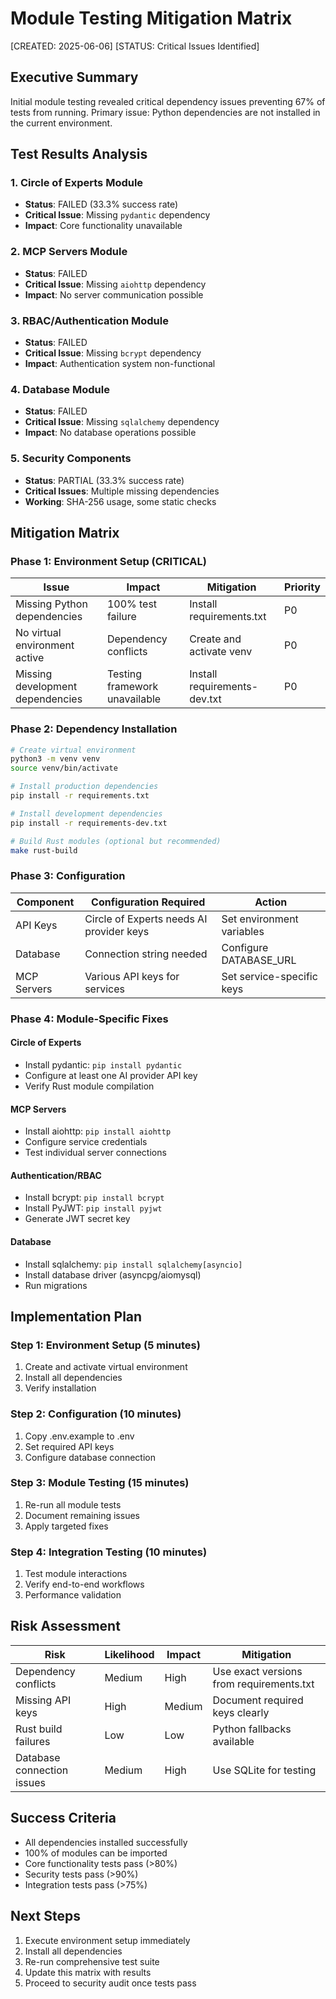 # Module Testing Mitigation Matrix
[CREATED: 2025-06-06]
[STATUS: Critical Issues Identified]

## Executive Summary
Initial module testing revealed critical dependency issues preventing 67% of tests from running. Primary issue: Python dependencies are not installed in the current environment.

## Test Results Analysis

### 1. Circle of Experts Module
- **Status**: FAILED (33.3% success rate)
- **Critical Issue**: Missing `pydantic` dependency
- **Impact**: Core functionality unavailable

### 2. MCP Servers Module  
- **Status**: FAILED
- **Critical Issue**: Missing `aiohttp` dependency
- **Impact**: No server communication possible

### 3. RBAC/Authentication Module
- **Status**: FAILED
- **Critical Issue**: Missing `bcrypt` dependency
- **Impact**: Authentication system non-functional

### 4. Database Module
- **Status**: FAILED
- **Critical Issue**: Missing `sqlalchemy` dependency
- **Impact**: No database operations possible

### 5. Security Components
- **Status**: PARTIAL (33.3% success rate)
- **Critical Issues**: Multiple missing dependencies
- **Working**: SHA-256 usage, some static checks

## Mitigation Matrix

### Phase 1: Environment Setup (CRITICAL)

| Issue | Impact | Mitigation | Priority |
|-------|--------|------------|----------|
| Missing Python dependencies | 100% test failure | Install requirements.txt | P0 |
| No virtual environment active | Dependency conflicts | Create and activate venv | P0 |
| Missing development dependencies | Testing framework unavailable | Install requirements-dev.txt | P0 |

### Phase 2: Dependency Installation

```bash
# Create virtual environment
python3 -m venv venv
source venv/bin/activate

# Install production dependencies
pip install -r requirements.txt

# Install development dependencies
pip install -r requirements-dev.txt

# Build Rust modules (optional but recommended)
make rust-build
```

### Phase 3: Configuration

| Component | Configuration Required | Action |
|-----------|----------------------|---------|
| API Keys | Circle of Experts needs AI provider keys | Set environment variables |
| Database | Connection string needed | Configure DATABASE_URL |
| MCP Servers | Various API keys for services | Set service-specific keys |

### Phase 4: Module-Specific Fixes

#### Circle of Experts
- Install pydantic: `pip install pydantic`
- Configure at least one AI provider API key
- Verify Rust module compilation

#### MCP Servers
- Install aiohttp: `pip install aiohttp`
- Configure service credentials
- Test individual server connections

#### Authentication/RBAC
- Install bcrypt: `pip install bcrypt`
- Install PyJWT: `pip install pyjwt`
- Generate JWT secret key

#### Database
- Install sqlalchemy: `pip install sqlalchemy[asyncio]`
- Install database driver (asyncpg/aiomysql)
- Run migrations

## Implementation Plan

### Step 1: Environment Setup (5 minutes)
1. Create and activate virtual environment
2. Install all dependencies
3. Verify installation

### Step 2: Configuration (10 minutes)
1. Copy .env.example to .env
2. Set required API keys
3. Configure database connection

### Step 3: Module Testing (15 minutes)
1. Re-run all module tests
2. Document remaining issues
3. Apply targeted fixes

### Step 4: Integration Testing (10 minutes)
1. Test module interactions
2. Verify end-to-end workflows
3. Performance validation

## Risk Assessment

| Risk | Likelihood | Impact | Mitigation |
|------|------------|--------|------------|
| Dependency conflicts | Medium | High | Use exact versions from requirements.txt |
| Missing API keys | High | Medium | Document required keys clearly |
| Rust build failures | Low | Low | Python fallbacks available |
| Database connection issues | Medium | High | Use SQLite for testing |

## Success Criteria
- All dependencies installed successfully
- 100% of modules can be imported
- Core functionality tests pass (>80%)
- Security tests pass (>90%)
- Integration tests pass (>75%)

## Next Steps
1. Execute environment setup immediately
2. Install all dependencies
3. Re-run comprehensive test suite
4. Update this matrix with results
5. Proceed to security audit once tests pass